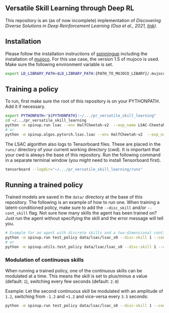 ## Versatile Skill Learning through Deep RL

This repository is an (as of now incomplete) implementation of *Discovering Diverse Solutions in Deep Reinforcement 
Learning (Osa et al., 2021, [link](https://arxiv.org/abs/2103.07084))*. 


## Installation
Please follow the installation instructions of 
[spinningup](https://spinningup.openai.com/en/latest/user/installation.html) 
including the installation of [mujoco](http://www.mujoco.org/).
For this use case, the version 1.5 of mujoco is used.
Make sure the following environment variable is set. 

```bash
export LD_LIBRARY_PATH=$LD_LIBRARY_PATH:{PATH_TO_MUJOCO_LIBARY}/.mujoco/mjpro150/bin
```


## Training a policy

To run, first make sure the root of this repository is on your PYTHONPATH. Add it if necessary. 
```bash
export PYTHONPATH="${PYTHONPATH}:~/.../pr_versatile_skill_learning"
cd ~/.../pr_versatile_skill_learning
python -m spinup.run lsac --env HalfCheetah-v2  --exp_name LSAC-Cheetah
# or
python -m spinup.algos.pytorch.lsac.lsac --env HalfCheetah-v2  --exp_name LSAC-Cheetah
```

The LSAC algorithm also logs to Tensorboard files. These are placed in the `runs/` directory of your current working 
directory (cwd). It is important that your cwd is always the base of this repository. Run the following command in 
a separate terminal window (you might need to install Tensorboard first). 

```bash
tensorboard --logdir="~/.../pr_versatile_skill_learning/runs"
```

## Running a trained policy
Trained models are saved in the `data/` directory at the base of this repository. 
The following is an example of how to run one. 
When training a latent-conditioned policy, make sure to add the `--disc_skill` and/or `--cont_skill` flag. 
Not sure how many skills the agent has been trained on? 
Just run the agent without specifying the skill and the error message will tell you. 
```bash
# Example for an agent with discrete skills and a two-dimensional continuous skill
python -m spinup.run test_policy data/lsac/lsac_s0 --disc-skill 1 --cont-skill -0.3 0.7
# or
python -m spinup.utils.test_policy data/lsac/lsac_s0 --disc-skill 1 --cont-skill -0.3 0.7
```

### Modulation of continuous skills
When running a trained policy, one of the continuous skills can be modulated at a time. 
This means the skill is set to plus/minus a value (default: `1`), switching every few seconds (default: `2.0`)

Example: Let the second continuous skill be modulated with an amplitude of `1.2`, switching from `-1.2` and `+1.2` and 
vice-versa every `3.5` seconds:
```bash
python -m spinup.run test_policy data/lsac/lsac_s0 --disc-skill 1 --cont-skill -0.3 0.7 -modu_skill 2 -modu_amp 1.2 -modu_t 3.5
```
